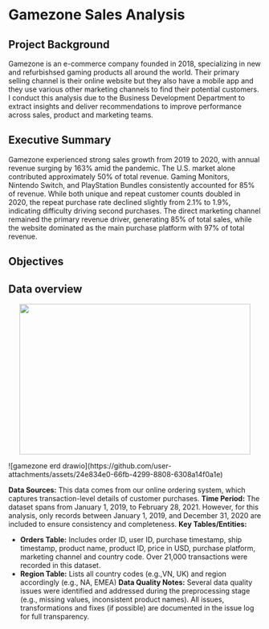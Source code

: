 # Gamezone Sales Analysis
## Project Background
Gamezone is an e-commerce company founded in 2018, specializing in new and refurbishsed gaming products all around the world. 
Their primary selling channel is their online website but they also have a mobile app and they use various other marketing channels to find their potential customers.
I conduct this analysis due to the Business Development Department to extract insights and deliver recommendations to improve performance across sales, product and marketing teams.
## Executive Summary
Gamezone experienced strong sales growth from 2019 to 2020, with annual revenue surging by 163% amid the pandemic. The U.S. market alone contributed approximately 50% of total revenue. Gaming Monitors, Nintendo Switch, and PlayStation Bundles consistently accounted for 85% of revenue. While both unique and repeat customer counts doubled in 2020, the repeat purchase rate declined slightly from 2.1% to 1.9%, indicating difficulty driving second purchases. The direct marketing channel remained the primary revenue driver, generating 85% of total sales, while the website dominated as the main purchase platform with 97% of total revenue.
## Objectives
## Data overview
<p align="center">
  <img width="460" height="300" src="[https://github.com/user-attachments/assets/24e834e0-66fb-4299-8808-6308a14f0a1e]">
</p>
![gamezone erd drawio](https://github.com/user-attachments/assets/24e834e0-66fb-4299-8808-6308a14f0a1e)

**Data Sources:** This data comes from our online ordering system, which captures transaction-level details of customer purchases.
**Time Period:** The dataset spans from January 1, 2019, to February 28, 2021. However, for this analysis, only records between January 1, 2019, and December 31, 2020 are included to ensure consistency and completeness.
**Key Tables/Entities:**
- **Orders Table:** Includes order ID, user ID, purchase timestamp, ship timestamp, product name, product ID, price in USD, purchase platform, marketing channel and country code. Over 21,000 transactions were recorded in this dataset.
- **Region Table:** Lists all country codes (e.g.,VN, UK) and region accordingly (e.g., NA, EMEA)
**Data Quality Notes:** Several data quality issues were identified and addressed during the preprocessing stage (e.g., missing values, inconsistent product names). All issues, transformations and fixes (if possible) are documented in the issue log for full transparency.
